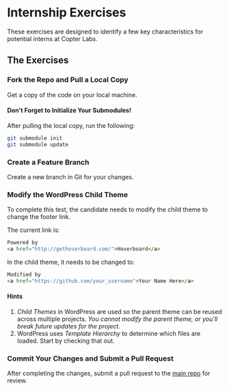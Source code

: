 Internship Exercises
====================

These exercises are designed to identify a few key characteristics for potential interns at Copter Labs.


The Exercises
-------------

### Fork the Repo and Pull a Local Copy

Get a copy of the code on your local machine.

#### Don't Forget to Initialize Your Submodules!

After pulling the local copy, run the following:

```sh
git submodule init
git submodule update
```


### Create a Feature Branch

Create a new branch in Git for your changes.


### Modify the WordPress Child Theme

To complete this test, the candidate needs to modify the child theme to change the footer link.

The current link is:

```html
Powered by 
<a href="http://gethoverboard.com/">Hoverboard</a>
```

In the child theme, it needs to be changed to:

```html
Modified by
<a href="https://github.com/your_username">Your Name Here</a>
```

#### Hints

 1. *Child Themes* in WordPress are used so the parent theme can be reused across 
    multiple projects. *You cannot modify the parent theme, or you'll break future updates for the project.*
 2. WordPress uses *Template Hierarchy* to determine which files are loaded. Start 
    by checking that out.


### Commit Your Changes and Submit a Pull Request

After completing the changes, submit a pull request to the [main repo](https://github.com/copterlabs/internship-exercises) for review.


